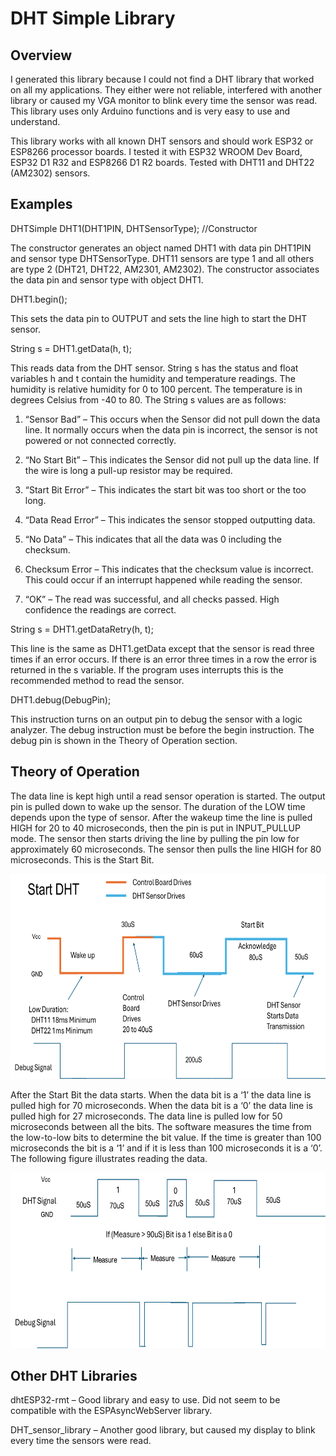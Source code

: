 # DHT Simple Library

## Overview

I generated this library because I could not find a DHT library that
worked on all my applications. They either were not reliable, interfered
with another library or caused my VGA monitor to blink every time the
sensor was read. This library uses only Arduino functions and is very
easy to use and understand.

This library works with all known DHT sensors and should work ESP32 or
ESP8266 processor boards. I tested it with ESP32 WROOM Dev Board, ESP32
D1 R32 and ESP8266 D1 R2 boards. Tested with DHT11 and DHT22 (AM2302)
sensors.

## Examples

DHTSimple DHT1(DHT1PIN, DHTSensorType); //Constructor

The constructor generates an object named DHT1 with data pin DHT1PIN and
sensor type DHTSensorType. DHT11 sensors are type 1 and all others are
type 2 (DHT21, DHT22, AM2301, AM2302). The constructor associates the
data pin and sensor type with object DHT1.

DHT1.begin();

This sets the data pin to OUTPUT and sets the line high to start the DHT
sensor.

String s = DHT1.getData(h, t);

This reads data from the DHT sensor. String s has the status and float
variables h and t contain the humidity and temperature readings. The
humidity is relative humidity for 0 to 100 percent. The temperature is
in degrees Celsius from -40 to 80. The String s values are as follows:

1.  “Sensor Bad” – This occurs when the Sensor did not pull down the
    data line. It normally occurs when the data pin is incorrect, the
    sensor is not powered or not connected correctly.

2.  “No Start Bit” – This indicates the Sensor did not pull up the data
    line. If the wire is long a pull-up resistor may be required.

3.  “Start Bit Error” – This indicates the start bit was too short or
    the too long.

4.  “Data Read Error” – This indicates the sensor stopped outputting
    data.

5.  “No Data” – This indicates that all the data was 0 including the
    checksum.

6.  Checksum Error – This indicates that the checksum value is
    incorrect. This could occur if an interrupt happened while reading
    the sensor.

7.  “OK” – The read was successful, and all checks passed. High
    confidence the readings are correct.

String s = DHT1.getDataRetry(h, t);

This line is the same as DHT1.getData except that the sensor is read
three times if an error occurs. If there is an error three times in a
row the error is returned in the s variable. If the program uses
interrupts this is the recommended method to read the sensor.

DHT1.debug(DebugPin);

This instruction turns on an output pin to debug the sensor with a logic
analyzer. The debug instruction must be before the begin instruction.
The debug pin is shown in the Theory of Operation section.

## Theory of Operation

The data line is kept high until a read sensor operation is started. The
output pin is pulled down to wake up the sensor. The duration of the LOW
time depends upon the type of sensor. After the wakeup time the line is
pulled HIGH for 20 to 40 microseconds, then the pin is put in
INPUT_PULLUP mode. The sensor then starts driving the line by pulling
the pin low for approximately 60 microseconds. The sensor then pulls the
line HIGH for 80 microseconds. This is the Start Bit.

<img src="media/image1.png" style="width:7.09434in;height:3.41739in" />

After the Start Bit the data starts. When the data bit is a ‘1’ the data
line is pulled high for 70 microseconds. When the data bit is a ‘0’ the
data line is pulled high for 27 microseconds. The data line is pulled
low for 50 microseconds between all the bits. The software measures the
time from the low-to-low bits to determine the bit value. If the time is
greater than 100 microseconds the bit is a ‘1’ and if it is less than
100 microseconds it is a ‘0’. The following figure illustrates reading
the data.

<img src="media/image2.png" style="width:6.88146in;height:2.92545in" />

## Other DHT Libraries

dhtESP32-rmt – Good library and easy to use. Did not seem to be
compatible with the ESPAsyncWebServer library.

DHT_sensor_library – Another good library, but caused my display to
blink every time the sensors were read.
